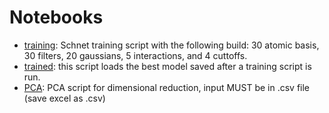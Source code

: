 # Notebooks

* [training](training-schnet.ipynb): Schnet training script with the following build: 30 atomic basis, 30 filters, 20 gaussians, 5 interactions, and 4 cuttoffs.
* [trained](trained-schnet.ipynb): this script loads the best model saved after a training script is run.          
* [PCA](sklearn-pca.ipynb): PCA script for dimensional reduction, input MUST be in .csv file (save excel as .csv)
